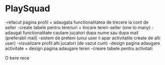 # PlaySquad

-refacut pagina profil + adaugata functionalitatea de trecere la cont de seller
-create tabele pentru terenuri + lincare teren-seller (one to many)
-adaugat functionalitate cautare jucatori dupa nume sau dupa mail (preferabil mail)
-sistem de preteni (unui user ii apar activitatile create de alti user)
-vizualizare profil alti jucatori (de vazut cum)
-design pagina adaugare activitate + design pagina adaugare teren
-creare tabele pentru activitati

O bere rece
